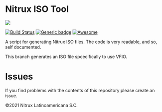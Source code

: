 # Nitrux ISO Tool

![](https://raw.githubusercontent.com/Nitrux/luv-icon-theme/master/Luv/mimetypes/64/application-x-cd-image.svg)

 [![Build Status](https://app.travis-ci.com/Nitrux/iso-tool.svg?branch=minimal-vfio)](https://app.travis-ci.com/Nitrux/iso-tool) [![Generic badge](https://img.shields.io/badge/OS-Linux-blue.svg)](https://shields.io/) [![Awesome](https://awesome.re/badge.svg)](https://awesome.re)


A script for generating Nitrux ISO files. The code is very readable, and so, self documented.

This branch generates an ISO file spcecifically to use VFIO.

# Issues
If you find problems with the contents of this repository please create an issue.

©2021 Nitrux Latinoamericana S.C.
